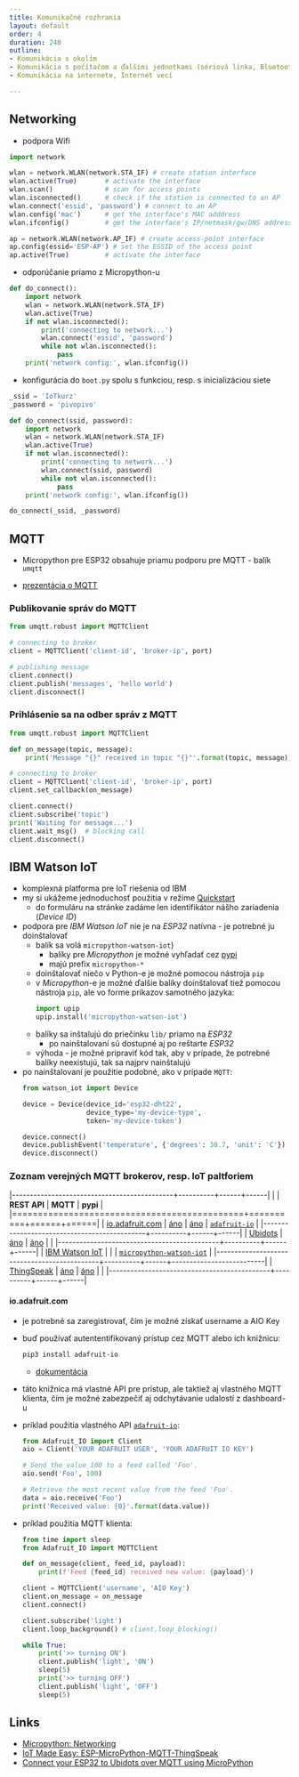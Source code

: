 ```yaml
---
title: Komunikačné rozhrania
layout: default
order: 4
duration: 240
outline:
- Komunikácia s okolím
- Komunikácia s počítačom a ďalšími jednotkami (sériová linka, Bluetooth, wifi, IR a iné)
- Komunikácia na internete, Internet vecí

---
```



## Networking

* podpora Wifi

```python
import network

wlan = network.WLAN(network.STA_IF) # create station interface
wlan.active(True)       # activate the interface
wlan.scan()             # scan for access points
wlan.isconnected()      # check if the station is connected to an AP
wlan.connect('essid', 'password') # connect to an AP
wlan.config('mac')      # get the interface's MAC adddress
wlan.ifconfig()         # get the interface's IP/netmask/gw/DNS addresses

ap = network.WLAN(network.AP_IF) # create access-point interface
ap.config(essid='ESP-AP') # set the ESSID of the access point
ap.active(True)         # activate the interface
```

* odporúčanie priamo z Micropython-u

```python
def do_connect():
    import network
    wlan = network.WLAN(network.STA_IF)
    wlan.active(True)
    if not wlan.isconnected():
        print('connecting to network...')
        wlan.connect('essid', 'password')
        while not wlan.isconnected():
            pass
    print('network config:', wlan.ifconfig())
```

* konfigurácia do `boot.py` spolu s funkciou, resp. s inicializáciou siete

```python
_ssid = 'IoTkurz'
_password = 'pivopivo'

def do_connect(ssid, password):
    import network
    wlan = network.WLAN(network.STA_IF)
    wlan.active(True)
    if not wlan.isconnected():
        print('connecting to network...')
        wlan.connect(ssid, password)
        while not wlan.isconnected():
            pass
    print('network config:', wlan.ifconfig())

do_connect(_ssid, _password)
```

## MQTT

* Micropython pre ESP32 obsahuje priamu podporu pre MQTT - balík `umqtt`

* [prezentácia o MQTT](http://bit.ly/2wKbheb)


### Publikovanie správ do MQTT

```python
from umqtt.robust import MQTTClient

# connecting to broker
client = MQTTClient('client-id', 'broker-ip', port)

# publishing message
client.connect()
client.publish('messages', 'hello world')
client.disconnect()
```


### Prihlásenie sa na odber správ z MQTT

```python
from umqtt.robust import MQTTClient

def on_message(topic, message):
    print('Message "{}" received in topic "{}"'.format(topic, message))

# connecting to broker
client = MQTTClient('client-id', 'broker-ip', port)
client.set_callback(on_message)

client.connect()
client.subscribe('topic')
print('Waiting for message...')
client.wait_msg()  # blocking call
client.disconnect()
```


## IBM Watson IoT

* komplexná platforma pre IoT riešenia od IBM
* my si ukážeme jednoduchosť použitia v režime [Quickstart](https://quickstart.internetofthings.ibmcloud.com/)
    * do formuláru na stránke zadáme len identifikátor nášho zariadenia (_Device ID_)
* podpora pre _IBM Watson IoT_ nie je na _ESP32_ natívna - je potrebné ju doinštalovať
    * balík sa volá `micropython-watson-iot`)
        * balíky pre _Micropython_ je možné vyhľadať cez [pypi](https://pypi.org/)
        * majú prefix `micropython-*`
    * doinštalovať niečo v Python-e je možné pomocou nástroja `pip`
    * v _Micropython_-e je možné ďalšie balíky doinštalovať tiež pomocou nástroja `pip`, ale vo forme príkazov samotného jazyka:
      ```python
      import upip
      upip.install('micropython-watson-iot')
      ```
    * balíky sa inštalujú do priečinku `lib/` priamo na _ESP32_
        * po nainštalovaní sú dostupné aj po reštarte _ESP32_
    * výhoda - je možné pripraviť kód tak, aby v prípade, že potrebné balíky neexistujú, tak sa najprv nainštalujú
* po nainštalovaní je použitie podobné, ako v prípade `MQTT`:
  ```python
  from watson_iot import Device

  device = Device(device_id='esp32-dht22',
                  device_type='my-device-type',
                  token='my-device-token')

  device.connect()
  device.publishEvent('temperature', {'degrees': 30.7, 'unit': 'C'})
  device.disconnect()
  ```


### Zoznam verejných MQTT brokerov, resp. IoT paltforiem

|---------------------------------------------+----------+------+------|
|                                             | **REST API** | **MQTT** | **pypi** |
|=============================================+==========+======+======|
| [io.adafruit.com](https://io.adafruit.com/) | [áno](https://io.adafruit.com/api/docs/#adafruit-io-http-api) | [áno](https://io.adafruit.com/api/docs/mqtt.html#adafruit-io-mqtt-api) | [`adafruit-io`](https://pypi.org/project/adafruit-io/) |
|---------------------------------------------+----------+------+------|
| [Ubidots](https://ubidots.com/)             | [áno](https://ubidots.com/docs/sw/#tag/Datasources) | [áno](https://ubidots.com/docs/hw/#mqtt-authentication) |      |
|---------------------------------------------+----------+------+------|
| [IBM Watson IoT]()                          |          |      | [`micropython-watson-iot`](https://pypi.org/project/micropython-watson-iot/) |
|---------------------------------------------+----------+------+--------------------------|
| [ThingSpeak](https://thingspeak.com/)       | [áno](https://uk.mathworks.com/help/thingspeak/rest-api.html?s_tid=CRUX_lftnav) | [áno](https://uk.mathworks.com/help/thingspeak/mqtt-api.html) |      |
|---------------------------------------------+----------+------+------|


#### io.adafruit.com

* je potrebné sa zaregistrovať, čím je možné získať username a AIO Key

* buď používať autententifikovaný prístup cez MQTT alebo ich knižnicu:
    ```bash
    pip3 install adafruit-io
    ```
    * [dokumentácia](https://adafruit-io-python-client.readthedocs.io/en/latest/index.html)

* táto knižnica má vlastné API pre prístup, ale taktiež aj vlastného MQTT klienta, čím je možné zabezpečiť aj odchytávanie udalostí z dashboard-u

* príklad použitia vlastného API [`adafruit-io`](https://adafruit-io-python-client.readthedocs.io/en/latest/quickstart.html):

    ```python
    from Adafruit_IO import Client
    aio = Client('YOUR ADAFRUIT USER', 'YOUR ADAFRUIT IO KEY')

    # Send the value 100 to a feed called 'Foo'.
    aio.send('Foo', 100)

    # Retrieve the most recent value from the feed 'Foo'.
    data = aio.receive('Foo')
    print('Received value: {0}'.format(data.value))
    ```

* príklad použitia MQTT klienta:

    ```python
    from time import sleep
    from Adafruit_IO import MQTTClient

    def on_message(client, feed_id, payload): 
        print(f'Feed {feed_id} received new value: {payload}')

    client = MQTTClient('username', 'AIO Key')
    client.on_message = on_message
    client.connect()

    client.subscribe('light')
    client.loop_background() # client.loop_blocking()

    while True:
        print('>> turning ON')
        client.publish('light', 'ON')
        sleep(5)
        print('>> turning OFF')
        client.publish('light', 'OFF')
        sleep(5)
    ```


## Links

* [Micropython: Networking](https://docs.micropython.org/en/latest/esp32/quickref.html#networking)
* [IoT Made Easy: ESP-MicroPython-MQTT-ThingSpeak](https://towardsdatascience.com/iot-made-easy-esp-micropython-mqtt-thingspeak-ce05eea27814)
* [Connect your ESP32 to Ubidots over MQTT using MicroPython](https://help.ubidots.com/en/articles/1956065-connect-your-esp32-to-ubidots-over-mqtt-using-micropython)
